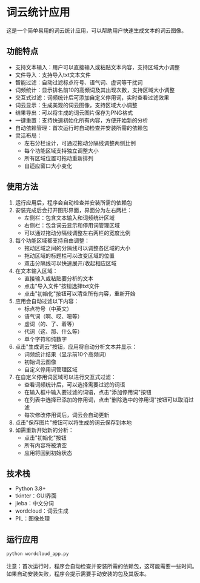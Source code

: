 # 词云统计应用

这是一个简单易用的词云统计应用，可以帮助用户快速生成文本的词云图像。

## 功能特点

- 支持文本输入：用户可以直接输入或粘贴文本内容，支持区域大小调整
- 文件导入：支持导入txt文本文件
- 智能过滤：自动过滤标点符号、语气词、虚词等干扰词
- 词频统计：显示排名前10的高频词及其出现次数，支持区域大小调整
- 交互式过滤：词频统计后可添加自定义停用词，实时查看过滤效果
- 词云显示：生成美观的词云图像，支持区域大小调整
- 结果导出：可以将生成的词云图片保存为PNG格式
- 一键重置：支持快速初始化所有内容，方便开始新的分析
- 自动依赖管理：首次运行时自动检查并安装所需的依赖包
- 灵活布局：
  - 左右分栏设计，可通过拖动分隔线调整两侧比例
  - 每个功能区域支持独立调整大小
  - 所有区域位置可拖动重新排列
  - 自适应窗口大小变化

## 使用方法

1. 运行应用后，程序会自动检查并安装所需的依赖包
2. 安装完成后会打开图形界面，界面分为左右两栏：
   - 左侧栏：包含文本输入和词频统计区域
   - 右侧栏：包含词云显示和停用词管理区域
   - 可以通过拖动分隔线调整左右两栏的宽度比例
3. 每个功能区域都支持自由调整：
   - 拖动区域之间的分隔线可以调整各区域的大小
   - 拖动区域的标题栏可以改变区域的位置
   - 双击分隔线可以快速展开/收起相应区域
4. 在文本输入区域：
   - 直接输入或粘贴要分析的文本
   - 点击"导入文件"按钮选择txt文件
   - 点击"初始化"按钮可以清空所有内容，重新开始
5. 应用会自动过滤以下内容：
   - 标点符号（中英文）
   - 语气词（啊、哎、嗯等）
   - 虚词（的、了、着等）
   - 代词（这、那、什么等）
   - 单个字符和纯数字
6. 点击"生成词云"按钮，应用将自动分析文本并显示：
   - 词频统计结果（显示前10个高频词）
   - 初始词云图像
   - 自定义停用词管理区域
7. 在自定义停用词区域可以进行交互式过滤：
   - 查看词频统计后，可以选择需要过滤的词语
   - 在输入框中输入要过滤的词语，点击"添加停用词"按钮
   - 在列表中选择已添加的停用词，点击"删除选中的停用词"按钮可以取消过滤
   - 每次修改停用词后，词云会自动更新
8. 点击"保存图片"按钮可以将生成的词云保存到本地
9. 如需重新开始新的分析：
   - 点击"初始化"按钮
   - 所有内容将被清空
   - 应用将回到初始状态

## 技术栈

- Python 3.8+
- tkinter：GUI界面
- jieba：中文分词
- wordcloud：词云生成
- PIL：图像处理

## 运行应用

```bash
python wordcloud_app.py
```

注意：首次运行时，程序会自动检查并安装所需的依赖包，这可能需要一些时间。如果自动安装失败，程序会提示需要手动安装的包及其版本。 